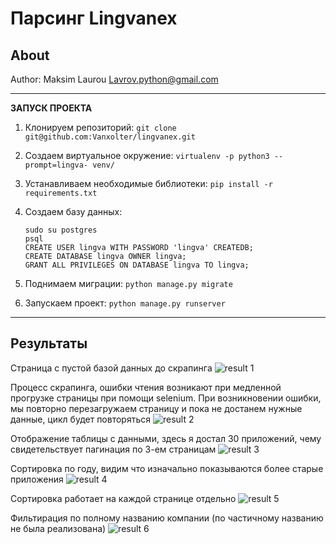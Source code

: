 Парсинг Lingvanex
========

About
-----
Author: Maksim Laurou <Lavrov.python@gmail.com>

------------------

**ЗАПУСК ПРОЕКТА**

1) Клонируем репозиторий: 
```git clone git@github.com:Vanxolter/lingvanex.git```

2) Создаем виртуальное окружение:  ``` virtualenv -p python3 --prompt=lingva- venv/ ```

3) Устанавливаем необходимые библиотеки: ``` pip install -r requirements.txt ```

4) Создаем базу данных:
	  ```
      sudo su postgres
	  psql
	  CREATE USER lingva WITH PASSWORD 'lingva' CREATEDB;
	  CREATE DATABASE lingva OWNER lingva;
	  GRANT ALL PRIVILEGES ON DATABASE lingva TO lingva;
      ```

5) Поднимаем миграции:  ``` python manage.py migrate ```

6) Запускаем проект:  ``` python manage.py runserver ```

------------------

Результаты
-----
Страница с пустой базой данных до скрапинга
![result 1](https://github.com/Vanxolter/lingvanex/blob/521f5c592d4facca1872a63023dc90e9514e168a/parseapp/screens/1.png)  

Процесс скрапинга, ошибки чтения возникают при медленной прогрузке страницы при помощи selenium.
При возникновении ошибки, мы повторно перезагружаем страницу и пока не достанем нужные данные, цикл будет повторяться
![result 2](https://github.com/Vanxolter/lingvanex/blob/521f5c592d4facca1872a63023dc90e9514e168a/parseapp/screens/2.png)  

Отображение таблицы с данными, здесь я достал 30 приложений, чему свидетельствует пагинация по 3-ем страницам
![result 3](https://github.com/Vanxolter/lingvanex/blob/521f5c592d4facca1872a63023dc90e9514e168a/parseapp/screens/3.png)  

Сортировка по году, видим что изначально показываются более старые приложения
![result 4](https://github.com/Vanxolter/lingvanex/blob/521f5c592d4facca1872a63023dc90e9514e168a/parseapp/screens/4.png)  

Сортировка работает на каждой странице отдельно
![result 5](https://github.com/Vanxolter/lingvanex/blob/521f5c592d4facca1872a63023dc90e9514e168a/parseapp/screens/5.png)  

Фильтирация по полному названию компании (по частичному названию не была реализована)
![result 6](https://github.com/Vanxolter/lingvanex/blob/521f5c592d4facca1872a63023dc90e9514e168a/parseapp/screens/6.png)  

